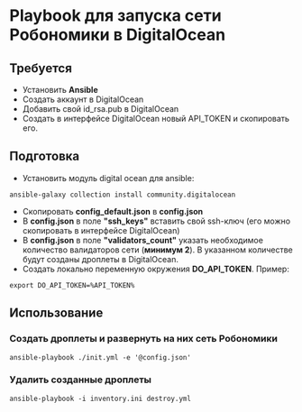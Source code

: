 # Playbook для запуска сети Робономики в DigitalOcean

## Требуется
- Установить **Ansible**
- Создать аккаунт в DigitalOcean
- Добавить свой id_rsa.pub в DigitalOcean
- Создать в интерфейсе DigitalOcean новый API_TOKEN и скопировать его.  

## Подготовка
- Установить модуль digital ocean для ansible:  
```
ansible-galaxy collection install community.digitalocean
```
- Скопировать **config_default.json** в **config.json**
- В **config.json** в поле **"ssh_keys"** вставить свой ssh-ключ (его можно скопировать в интерфейсе DigitalOcean)
- В **config.json** в поле **"validators_count"** указать необходимое количество валидаторов сети (**минимум 2**). В указанном количестве будут созданы дроплеты в DigitalOcean.  
- Создать локально переменную окружения **DO_API_TOKEN**. Пример:
```
export DO_API_TOKEN=%API_TOKEN%
``` 
  
## Использование  
### Создать дроплеты и развернуть на них сеть Робономики
```
ansible-playbook ./init.yml -e '@config.json'
```
  
### Удалить созданные дроплеты
```
ansible-playbook -i inventory.ini destroy.yml
```